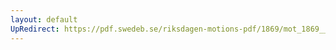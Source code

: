 ```yaml
---
layout: default
UpRedirect: https://pdf.swedeb.se/riksdagen-motions-pdf/1869/mot_1869__fk__00007.pdf
---
```

